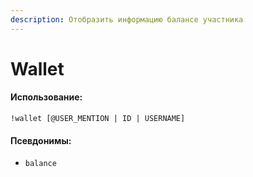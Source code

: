 ```yaml
---
description: Отобразить информацию балансе участника
---
```


# Wallet

#### Использование:

```
!wallet [@USER_MENTION | ID | USERNAME]
```

#### Псевдонимы:

* `balance`
